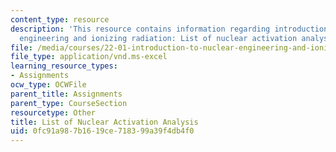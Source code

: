 ```yaml
---
content_type: resource
description: 'This resource contains information regarding introduction to nuclear
  engineering and ionizing radiation: List of nuclear activation analysis.'
file: /media/courses/22-01-introduction-to-nuclear-engineering-and-ionizing-radiation-fall-2016/0fc91a987b1619ce718399a39f4db4f0_ps5_NAA.xls
file_type: application/vnd.ms-excel
learning_resource_types:
- Assignments
ocw_type: OCWFile
parent_title: Assignments
parent_type: CourseSection
resourcetype: Other
title: List of Nuclear Activation Analysis
uid: 0fc91a98-7b16-19ce-7183-99a39f4db4f0
---
```


